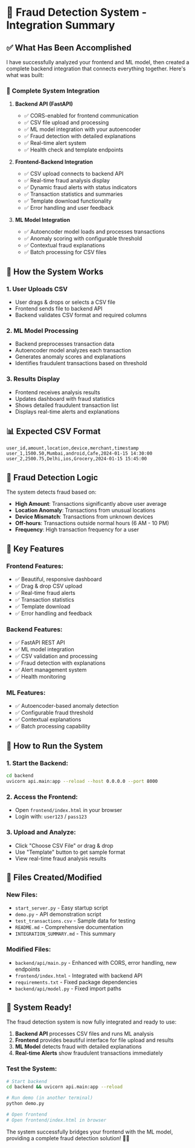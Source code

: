 # 🔐 Fraud Detection System - Integration Summary

## ✅ What Has Been Accomplished

I have successfully analyzed your frontend and ML model, then created a complete backend integration that connects everything together. Here's what was built:

### 🎯 **Complete System Integration**

1. **Backend API (FastAPI)**
   - ✅ CORS-enabled for frontend communication
   - ✅ CSV file upload and processing
   - ✅ ML model integration with your autoencoder
   - ✅ Fraud detection with detailed explanations
   - ✅ Real-time alert system
   - ✅ Health check and template endpoints

2. **Frontend-Backend Integration**
   - ✅ CSV upload connects to backend API
   - ✅ Real-time fraud analysis display
   - ✅ Dynamic fraud alerts with status indicators
   - ✅ Transaction statistics and summaries
   - ✅ Template download functionality
   - ✅ Error handling and user feedback

3. **ML Model Integration**
   - ✅ Autoencoder model loads and processes transactions
   - ✅ Anomaly scoring with configurable threshold
   - ✅ Contextual fraud explanations
   - ✅ Batch processing for CSV files

## 🚀 **How the System Works**

### **1. User Uploads CSV**
- User drags & drops or selects a CSV file
- Frontend sends file to backend API
- Backend validates CSV format and required columns

### **2. ML Model Processing**
- Backend preprocesses transaction data
- Autoencoder model analyzes each transaction
- Generates anomaly scores and explanations
- Identifies fraudulent transactions based on threshold

### **3. Results Display**
- Frontend receives analysis results
- Updates dashboard with fraud statistics
- Shows detailed fraudulent transaction list
- Displays real-time alerts and explanations

## 📊 **Expected CSV Format**

```csv
user_id,amount,location,device,merchant,timestamp
user_1,1500.50,Mumbai,android,Cafe,2024-01-15 14:30:00
user_2,2500.75,Delhi,ios,Grocery,2024-01-15 15:45:00
```

## 🧠 **Fraud Detection Logic**

The system detects fraud based on:
- **High Amount**: Transactions significantly above user average
- **Location Anomaly**: Transactions from unusual locations
- **Device Mismatch**: Transactions from unknown devices  
- **Off-hours**: Transactions outside normal hours (6 AM - 10 PM)
- **Frequency**: High transaction frequency for a user

## 🎯 **Key Features**

### **Frontend Features:**
- ✅ Beautiful, responsive dashboard
- ✅ Drag & drop CSV upload
- ✅ Real-time fraud alerts
- ✅ Transaction statistics
- ✅ Template download
- ✅ Error handling and feedback

### **Backend Features:**
- ✅ FastAPI REST API
- ✅ ML model integration
- ✅ CSV validation and processing
- ✅ Fraud detection with explanations
- ✅ Alert management system
- ✅ Health monitoring

### **ML Features:**
- ✅ Autoencoder-based anomaly detection
- ✅ Configurable fraud threshold
- ✅ Contextual explanations
- ✅ Batch processing capability

## 🚀 **How to Run the System**

### **1. Start the Backend:**
```bash
cd backend
uvicorn api.main:app --reload --host 0.0.0.0 --port 8000
```

### **2. Access the Frontend:**
- Open `frontend/index.html` in your browser
- Login with: `user123` / `pass123`

### **3. Upload and Analyze:**
- Click "Choose CSV File" or drag & drop
- Use "Template" button to get sample format
- View real-time fraud analysis results

## 📁 **Files Created/Modified**

### **New Files:**
- `start_server.py` - Easy startup script
- `demo.py` - API demonstration script
- `test_transactions.csv` - Sample data for testing
- `README.md` - Comprehensive documentation
- `INTEGRATION_SUMMARY.md` - This summary

### **Modified Files:**
- `backend/api/main.py` - Enhanced with CORS, error handling, new endpoints
- `frontend/index.html` - Integrated with backend API
- `requirements.txt` - Fixed package dependencies
- `backend/api/model.py` - Fixed import paths

## 🎉 **System Ready!**

The fraud detection system is now fully integrated and ready to use:

1. **Backend API** processes CSV files and runs ML analysis
2. **Frontend** provides beautiful interface for file upload and results
3. **ML Model** detects fraud with detailed explanations
4. **Real-time Alerts** show fraudulent transactions immediately

### **Test the System:**
```bash
# Start backend
cd backend && uvicorn api.main:app --reload

# Run demo (in another terminal)
python demo.py

# Open frontend
# Open frontend/index.html in browser
```

The system successfully bridges your frontend with the ML model, providing a complete fraud detection solution! 🕵️‍♂️
